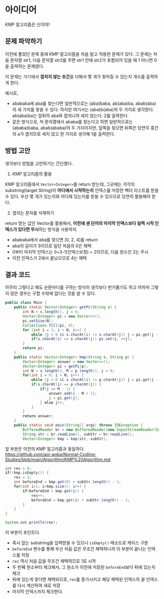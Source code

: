 # 아이디어
KMP 알고리즘은 신이야!

## 문제 파악하기
이전에 풀었던 문제 중에 KMP 알고리즘을 처음 알고 적용한 문제가 있다. 그 문제는 처음 문자열 str1, 다음 문자열 str2를 주면 str1 안에 str2가 포함되어 있을 때 1 아니면 0을 출력하는 문제였다.

이 문제는 거기에서 **겹치지 않는 조건**&ZeroWidthSpace;을 더해서 몇 개가 찾아질 수 있는지 개수를 출력하게 한다.

예시로,
- abababa에 aba를 찾는다면 일반적으로는 (aba)baba, ab(aba)ba, abab(aba)의 세 가지를 찾을 수 있다. 하지만 여기서는 (aba)b(aba)의 두 가지로 생각한다. ab(aba)ba는 앞뒤의 aba와 겹치니까 세지 않는다. 2를 출력한다.
- 같은 방식으로, 저 문자열에서 ababa를 찾는다고 하면 일반적으로는 (ababa)baba, abab(ababa)의 두 가지이지만, 앞쪽을 찾으면 뒤쪽은 당연히 중간의 a가 겹치므로 세지 않고 한 가지로 생각해 1을 출력한다.


## 방법 고안
생각보다 방법을 고안하기는 간단했다.

1. KMP 알고리즘의 활용

KMP 알고리즘에서 `Vector<Integer>`를 return 받는데, 그곳에는 각각의 substring(target String)이 **어디에서 시작하는지** 인덱스를 저장한 벡터 리스트를 받을 수 있다. 우선 몇 개가 있는지와 어디에 있는지를 받을 수 있으므로 당연히 활용해야 한다.

2. 겹치는 문자를 삭제하기

return 받는 값인 Vector를 활용해서, **이전에 센 단어의 마지막 인덱스보다 일찍 시작 인덱스가 있다면 무시**&ZeroWidthSpace;하는 방식을 사용하자.

- abababa에서 aba를 찾으면 [0, 2, 4]를 return
- aba의 길이가 3이므로 일단 처음의 0은 채택
- 0부터 마지막 인덱스는 0+3-1(인덱스보정) = 2이므로, 다음 원소인 2는 무시
- 이전 인덱스가 2에서 끝났으므로 4는 채택

## 결과 코드
아무리 그렇다고 해도 순환마디를 구하는 방식이 생각보다 번거롭기도 하고 어차피 그렇지 않은 경우는 구할 수밖에 없다는 것을 알 수 있다.

```JAVA
public class Main {
    public static Vector<Integer> getPi(String s) {
        int N = s.length(), j = 0;
        Vector<Integer> pi = new Vector<>();
        pi.setSize(N);
        Collections.fill(pi, 0);
        for (int i = 1; i < N; i++) {
            while (j > 0 && s.charAt(i) != s.charAt(j)) j = pi.get(j - 1);
            if(s.charAt(i) == s.charAt(j)) pi.set(i, ++j);
        }
        return pi;
    }
    public static Vector<Integer> kmp(String s, String p) {
        Vector<Integer> answer = new Vector<>();
        Vector<Integer> pi = getPi(p);
        int N = s.length(), M = p.length(), j = 0;
        for(int i = 0; i < N; i++) {
            while (j > 0 && s.charAt(i) != p.charAt(j)) j = pi.get(j - 1);
            if(s.charAt(i) == p.charAt(j)) {
                if(j == M - 1) {
                    answer.add(i - M + 1);
                    j = pi.get(j);
                } else j++;
            }
        }
        return answer;
    }
    public static void main(String[] args) throws IOException {
        BufferedReader br = new BufferedReader(new InputStreamReader(System.in));
        String str = br.readLine(), subStr = br.readLine();
        Vector<Integer> kmp = kmp(str, subStr);
```
앞 부분은 이전의 KMP 알고리즘과 동일하다.   
https://github.com/aoi-aoba/Normal-Coding-Studies/blob/main/Algorithm/KMP%20Algorithm.md

```JAVA
int res = 0;
if(!kmp.isEmpty()) {
	res = 1;
	int beforeEnd = kmp.get(0) + subStr.length() - 1;
	for(int i=1; i<kmp.size(); i++) {
		if(beforeEnd < kmp.get(i)) {
			res++;
			beforeEnd = kmp.get(i) + subStr.length() - 1;
		}
	}
}

System.out.println(res);
```

이 부분이 포인트다.
- 혹시 없는 substring을 입력받을 수 있으니 `isEmpty()` 메소드로 케이스 구분
- `beforeEnd` 변수를 통해 우선 처음 값은 무조건 채택하니까 이 부분이 끝나는 인덱스를 저장
- `res` 역시 처음 값을 무조건 채택하므로 1로 시작
- 두 번째 원소부터 체크해서, 그 원소가 이전에 저장된 `beforeEnd`보다 뒤에 있는지 체크
- 뒤에 있는게 맞다면 채택되므로, `res`를 증가시키고 해당 채택된 인덱스의 끝 인덱스를 다시 계산하여 새로 저장
- 마지막 인덱스까지 체크한다.
